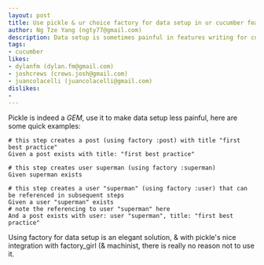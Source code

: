 ```yaml
---
layout: post
title: Use pickle & ur choice factory for data setup in ur cucumber features (revised)
author: Ng Tze Yang (ngty77@gmail.com)
description: Data setup is sometimes painful in features writing for cucumber. Use pickle & factory of ur choice to make it less painful.
tags:
- cucumber
likes:
- dylanfm (dylan.fm@gmail.com)
- joshcrews (crews.josh@gmail.com)
- juancolacelli (juancolacelli@gmail.com)
dislikes:
- 
---
```

Pickle is indeed a *GEM*, use it to make data setup less painful, here are some quick examples:

    # this step creates a post (using factory :post) with title "first best practice"
    Given a post exists with title: "first best practice"
    
    # this step creates user superman (using factory :superman)
    Given superman exists

    # this step creates a user "superman" (using factory :user) that can be referenced in subsequent steps
    Given a user "superman" exists
    # note the referencing to user "superman" here
    And a post exists with user: user "superman", title: "first best practice"

Using factory for data setup is an elegant solution, & with pickle's nice integration with factory_girl (& machinist, there is really no reason not to use it.

